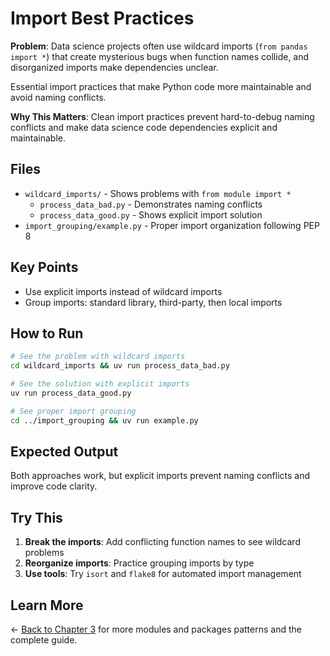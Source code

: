 # Import Best Practices

**Problem**: Data science projects often use wildcard imports (`from pandas import *`) that create mysterious bugs when function names collide, and disorganized imports make dependencies unclear.

Essential import practices that make Python code more maintainable and avoid naming conflicts.

**Why This Matters**: Clean import practices prevent hard-to-debug naming conflicts and make data science code dependencies explicit and maintainable.

## Files

- `wildcard_imports/` - Shows problems with `from module import *`
  - `process_data_bad.py` - Demonstrates naming conflicts
  - `process_data_good.py` - Shows explicit import solution
- `import_grouping/example.py` - Proper import organization following PEP 8

## Key Points

- Use explicit imports instead of wildcard imports
- Group imports: standard library, third-party, then local imports

## How to Run

```bash
# See the problem with wildcard imports
cd wildcard_imports && uv run process_data_bad.py

# See the solution with explicit imports  
uv run process_data_good.py

# See proper import grouping
cd ../import_grouping && uv run example.py
```

## Expected Output

Both approaches work, but explicit imports prevent naming conflicts and improve code clarity.

## Try This

1. **Break the imports**: Add conflicting function names to see wildcard problems
2. **Reorganize imports**: Practice grouping imports by type
3. **Use tools**: Try `isort` and `flake8` for automated import management

## Learn More

← [Back to Chapter 3](../README.md) for more modules and packages patterns and the complete guide.